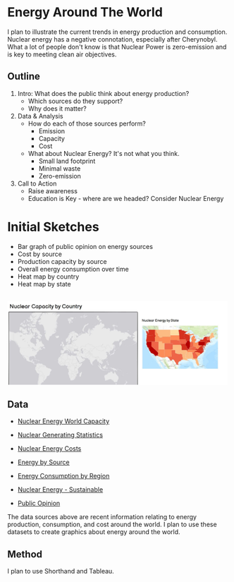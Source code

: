 # Energy Around The World
I plan to illustrate the current trends in energy production and consumption. 
Nuclear energy has a negative connotation, especially after Cherynobyl. What a lot of people don't know is that Nuclear Power is zero-emission and is key to meeting clean air objectives.

## Outline
 1. Intro:  What does the public think about energy production?
    * Which sources do they support? 
    * Why does it matter?
 1. Data & Analysis
    * How do each of those sources perform?
      * Emission
      * Capacity
      * Cost
    * What about Nuclear Energy? It's not what you think.
      * Small land footprint
      * Minimal waste
      * Zero-emission
  1. Call to Action
      * Raise awareness 
      * Education is Key - where are we headed? Consider Nuclear Energy

# Initial Sketches
* Bar graph of public opinion on energy sources
* Cost by source
* Production capacity by source
* Overall energy consumption over time
* Heat map by country
* Heat map by state

<br>
<img src="https://github.com/stburke-cmu/burke-samantha-portfolio/blob/main/images/2.JPG?raw=true" width="500"><br>


## Data
* [Nuclear Energy World Capacity](https://www.nei.org/resources/statistics/world-nuclear-generation-and-capacity)

* [Nuclear Generating Statistics](https://www.nei.org/resources/statistics/us-nuclear-generating-statistics)

* [Nuclear Energy Costs](https://www.nei.org/resources/reports-briefs/nuclear-costs-in-contexthttps://data.mendeley.com/datasets/8mc7h6pfyb/1#__sid=js0)

* [Energy by Source](https://www.eia.gov/energyexplained/us-energy-facts/)

* [Energy Consumption by Region](https://ourworldindata.org/energy)

* [Nuclear Energy - Sustainable](https://www.energy.gov/ne/articles/3-reasons-why-nuclear-clean-and-sustainable)

* [Public Opinion](https://en.wikipedia.org/wiki/Public_opinion_on_nuclear_issues)

The data sources above are recent information relating to energy production, consumption, and cost around the world. 
I plan to use these datasets to create graphics about energy around the world. 

## Method
I plan to use Shorthand and Tableau. 
